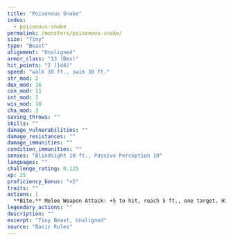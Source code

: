 ```yaml
---
title: "Poisonous Snake"
index:
  - poisonous-snake
permalink: /monsters/poisonous-snake/
size: "Tiny"
type: "Beast"
alignment: "Unaligned"
armor_class: "13 (Dex)"
hit_points: "2 (1d4)"
speed: "walk 30 ft., swim 30 ft."
str_mod: 2
dex_mod: 16
con_mod: 11
int_mod: 1
wis_mod: 10
cha_mod: 3
saving_throws: ""
skills: ""
damage_vulnerabilities: ""
damage_resistances: ""
damage_immunities: ""
condition_immunities: ""
senses: "Blindsight 10 ft., Passive Perception 10"
languages: ""
challenge_rating: 0.125
xp: 25
proficiency_bonus: "+2"
traits: ""
actions: |
  **Bite.** Melee Weapon Attack: +5 to hit, reach 5 ft., one target. Hit: 1 piercing damage, and the target must make a DC 10 Constitution saving throw, taking 5 (2d4) poison damage on a failed save, or half as much damage on a successful one.  
legendary_actions: ""
description: ""
excerpt: "Tiny Beast, Unaligned"
source: "Basic Rules"
---
```

